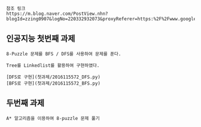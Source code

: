     
    참조 링크
    https://m.blog.naver.com/PostView.nhn?blogId=zzing0907&logNo=220332932073&proxyReferer=https:%2F%2Fwww.google.com%2F

## 인공지능 첫번째 과제
    8-Puzzle 문제를 BFS / DFS를 사용하여 문제를 푼다.

    Tree를 Linkedlist를 활용하여 구현하였다.

    [DFS로 구현](첫과제/2016115572_DFS.py)
    [BFS로 구현](첫과제/2016115572_BFS.py)

## 두번째 과제
    A* 알고리즘을 이용하여 8-puzzle 문제 풀기